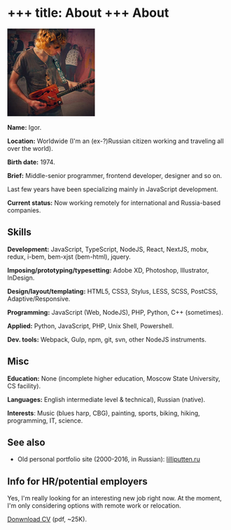 +++
title: About
+++
About
=====

<div class="Facepalm">
  <img src="/images/facepalm/BrownCBG-sm.jpg" />
</div>

__Name:__ Igor.

__Location:__ Worldwide (I'm an (ex-?)Russian citizen working and traveling all over the world).

__Birth date:__ 1974.

__Brief:__ Middle-senior programmer, frontend developer, designer and&nbsp;so&nbsp;on.

Last few years have been specializing mainly in JavaScript development.

__Current status:__ Now working remotely for international and Russia-based companies.

## Skills

__Development:__ JavaScript, TypeScript, NodeJS, React, NextJS, mobx, redux, i-bem, bem-xjst (bem-html), jquery.

__Imposing/prototyping/typesetting:__ Adobe XD, Photoshop, Illustrator, InDesign.

__Design/layout/templating:__ HTML5, CSS3, Stylus, LESS, SCSS, PostCSS, Adaptive/Responsive.

__Programming:__ JavaScript (Web, NodeJS), PHP, Python, C++ (sometimes).

__Applied:__ Python, JavaScript, PHP, Unix Shell, Powershell.

__Dev. tools:__ Webpack, Gulp, npm, git, svn, other NodeJS instruments.

## Misc

__Education:__ None (incomplete higher education, Moscow State University, CS facility).

__Languages:__ English intermediate level & technical), Russian (native).

__Interests__: Music (blues harp, CBG), painting, sports, biking, hiking, programming, IT, science.

## See also

- Old personal portfolio site (2000-2016, in Russian): [lilliputten.ru](http://lilliputten.ru)

## Info for HR/potential employers

Yes, I'm really looking for an interesting new job right now. At the moment, I'm only considering options with remote work or relocation.

<a href="https://raw.githubusercontent.com/lilliputten/lilliputten.github.io/master/site/CV-2022-v1-1-1.pdf" target="_blank">Donwnload CV</a> (pdf, ~25K).

<!--
 @changed 2022.12.05, 19:42
-->
